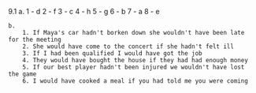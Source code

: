 9.1
    a.
        1 - d
        2 - f
        3 - с
        4 - h
        5 - g
        6 - b
        7 - a
        8 - e

    b.
        1. If Maya's car hadn't borken down she wouldn't have been late for the meeting
        2. She would have come to the concert if she hadn't felt ill
        3. If I had been qualified I would have got the job
        4. They would have bought the house if they had had enough money
        5. If our best player hadn't been injured we wouldn't have lost the game
        6. I would have cooked a meal if you had told me you were coming